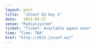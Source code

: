 ```yaml
---
layout: post
title:  "JSConf EU Day 2"
date:   2015-09-27
venue: "Radialsystem"
ticket: "Ticket: Available again soon"
time: "Time: TBA"
href: "http://2015.jsconf.eu/"
---
```

<!-- fill in the URL of your event host page if you haven't enough information for a detail page, so the event link won't point on the detail page at all -->
